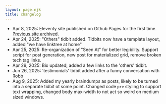 ```yaml
---
layout: page.njk
title: changelog
---
```


- Apr 8, 2025: Eleventy site published on Github Pages for the first time. [Previous site archived](ecstatic-hamilton-c5bb73.netlify.app).
- Apr 24, 2025: "Others" tidbit added. Tidbits now have a template layout, added "we have linktree at home"
- Apr 25, 2025: Re-organization of "Seen At" for better legibility. Support script for post generation, new post for materialized grid, remove broken tech tag links. 
- Apr 29, 2025: Bio updated, added a few links to the 'others' tidbit.
- Jun 26, 2025: 'testimonials' tidbit added after a funny conversation with Robb 
- Aug 9, 2025: Added my yearly braindumps as posts, likely to be turned into a separate tidbit ot some point. Changed code `pre` styling to support text wrapping, changed body max-width to not act so weird on medium sized windows.
